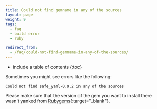 ```yaml
---
title: Could not find gemname in any of the sources
layout: page
weight: 9
tags:
  - faq
  - build error
  - ruby

redirect_from:
  - /faq/could-not-find-gemname-in-any-of-the-sources/
---
```


* include a table of contents
{:toc}

Sometimes you might see errors like the following:

```shell
Could not find safe_yaml-0.9.2 in any of the sources
```

Please make sure that the version of the gem you want to install there wasn't yanked from [Rubygems](http://rubygems.org/){:target="_blank"}.

